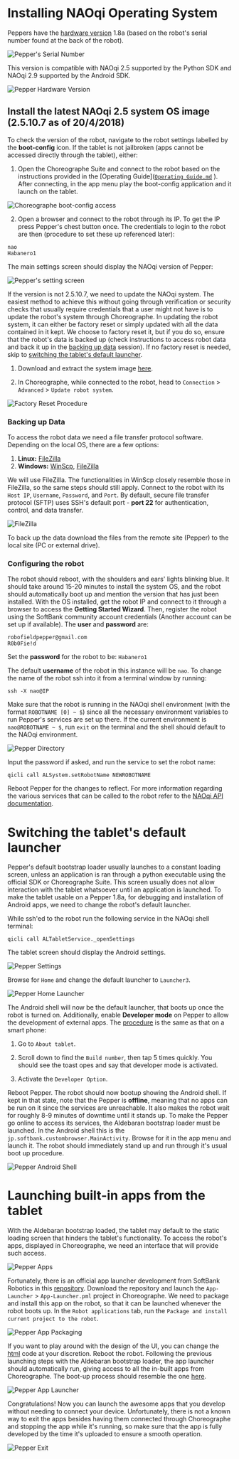 # Installing NAOqi Operating System

Peppers have the [hardware version](https://support.aldebaran.com/support/solutions/articles/80000963170-is-my-pepper-a-1-7-1-8a-or-1-8-hardware-version-) 1.8a (based on the robot's serial number found at the back of the robot). 

![Pepper's Serial Number](Images/Pepper's%20Serial%20Number.png)  

This version is compatible with NAOqi 2.5 supported by the Python SDK and NAOqi 2.9 supported by the Android SDK. 

![Pepper Hardware Version](Images/Pepper%20Hardware%20version.png)  

## Install the latest NAOqi 2.5 system OS image (2.5.10.7 as of 20/4/2018)

To check the version of the robot, navigate to the robot settings labelled by the **boot-config** icon. If the tablet is not jailbroken (apps cannot be accessed directly through the tablet), either:

1) Open the Choreographe Suite and connect to the robot based on the instructions provided in the [Operating Guide]([`Operating Guide.md`](Operating%20Pepper%20Guide.md)
). After connecting, in the app menu play the boot-config application and it launch on the tablet.

![Choreographe boot-config access](Images/Boot-config%20Choreographe.png)  

2) Open a browser and connect to the robot through its IP. To get the IP press Pepper's chest button once. The credentials to login to the robot are then (procedure to set these up referenced later):

```
nao
Habanero1
```

The main settings screen should display the NAOqi version of Pepper:

![Pepper's setting screen](Images/NAOqi%20Version.png)  

If the version is not 2.5.10.7, we need to update the NAOqi system. The easiest method to achieve this without going through verification or security checks that usually require credentials that a user might not have is to update the robot's system through Choreographe. In updating the robot system, it can either be factory reset or simply updated with all the data contained in it kept. We choose to factory reset it, but if you do so, ensure that the robot's data is backed up (check instructions to access robot data and back it up in the [backing up data](#backing-up-data) session). If no factory reset is needed, skip to [switching the tablet's default launcher](#switching-the-tablet's-default-launcher).

1) Download and extract the system image [here](https://www.robotlab.com/hubfs/pepper-x86-2.5.10.7_2018-04-20_with-root.opn).

2) In Choreographe, while connected to the robot, head to `Connection` > `Advanced` > `Update robot system`.

![Factory Reset Procedure](Images/Factory%20Reset.png)  

### Backing up Data
To access the robot data we need a file transfer protocol software. Depending on the local OS, there are a few options:

1) **Linux:** [FileZilla](https://filezilla-project.org/download.php)
2) **Windows:** [WinScp](https://winscp.net/eng/download.php), [FileZilla](https://filezilla-project.org/download.php)

We will use FileZilla. The functionalities in WinScp closely resemble those in FileZilla, so the same steps should still apply. Connect to the robot with its `Host IP`, `Username`, `Password`, and `Port`. By default, secure file transfer protocol (SFTP) uses SSH's default port - **port 22** for authentication, control, and data transfer. 

![FileZilla](Images/FileZilla.png)  

To back up the data download the files from the remote site (Pepper) to the local site (PC or external drive).

### Configuring the robot 
The robot should reboot, with the shoulders and ears' lights blinking blue. It should take around 15-20 minutes to install the system OS, and the robot should automatically boot up and mention the version that has just been installed. With the OS installed, get the robot IP and connect to it through a browser to access the **Getting Started Wizard**. Then, register the robot using the SoftBank community account credentials (Another account can be set up if available). The **user** and **password** are:

```
robofieldpepper@gmail.com
R0b0Fie!d
```

Set the **password** for the robot to be:
`Habanero1`

The default **username** of the robot in this instance will be `nao`. To change the name of the robot ssh into it from a terminal window by running:

```
ssh -X nao@IP
```

Make sure that the robot is running in the NAOqi shell environment (with the format `ROBOTNAME [0] ~ $`) since all the necessary environment variables to run Pepper's services are set up there. If the current environment is `nao@ROBOTNAME ~ $`, run `exit` on the terminal and the shell should default to the NAOqi environment. 

![Pepper Directory](Images/Robot%20Directory.png)  

Input the password if asked, and run the service to set the robot name:

```
qicli call ALSystem.setRobotName NEWROBOTNAME 
```

Reboot Pepper for the changes to reflect. For more information regarding the various services that can be called to the robot refer to the [NAOqi API documentation](http://doc.aldebaran.com/2-5/naoqi/index.html).

# Switching the tablet's default launcher 

Pepper's default bootstrap loader usually launches to a constant loading screen, unless an application is ran through a python executable using the official SDK or Choreographe Suite. This screen usually does not allow interaction with the tablet whatsoever until an application is launched. To make the tablet usable on a Pepper 1.8a, for debugging and installation of Android apps, we need to change the robot's default launcher. 

While ssh'ed to the robot run the following service in the NAOqi shell terminal:

```
qicli call ALTabletService._openSettings
```

The tablet screen should display the Android settings. 

![Pepper Settings](Images/Pepper%20Settings.jpg)  

Browse for `Home` and change the default launcher to `Launcher3`. 

![Pepper Home Launcher](Images/Home%20Launcher.jpg)  

The Android shell will now be the default launcher, that boots up once the robot is turned on. Additionally, enable **Developer mode** on Pepper to allow the development of external apps. The [procedure](samsung.com/uk/support/mobile-devices/how-do-i-turn-on-the-developer-options-menu-on-my-samsung-galaxy-device/) is the same as that on a smart phone:

1) Go to `About tablet`.

2) Scroll down to find the `Build number`, then tap 5 times quickly. You should see the toast opes and say that developer mode is activated.

3) Activate the `Developer Option`.

Reboot Pepper. The robot should now bootup showing the Android shell. If kept in that state, note that the Pepper is **offline**, meaning that no apps can be run on it since the services are unreachable. It also makes the robot wait for roughly 8-9 minutes of downtime until it stands up. To make the Pepper go online to access its services, the Aldebaran bootstrap loader must be launched. In the Android shell this is the `jp.softbank.custombrowser.MainActivity`. Browse for it in the app menu and launch it. The robot should immediately stand up and run through it's usual boot up procedure. 

![Pepper Android Shell](Images/Android%20Shell%20Launcher.png)

# Launching built-in apps from the tablet
With the Aldebaran bootstrap loaded, the tablet may default to the static loading screen that hinders the tablet's functionality. To access the robot's apps, displayed in Choreographe, we need an interface that will provide such access. 

![Pepper Apps](Images/Robot%20Apps.png)

Fortunately, there is an official app launcher development from SoftBank Robotics in this [repository](https://github.com/softbankrobotics-labs/app-launcher). Download the repository and launch the `App-Launcher` > `App-Launcher.pml` project in Choreographe. We need to package and install this app on the robot, so that it can be launched whenever the robot boots up. In the `Robot applications` tab, run the `Package and install current project to the robot`. 

![Pepper App Packaging](Images/Package.png)

If you want to play around with the design of the UI, you can change the [html](https://github.com/softbankrobotics-labs/app-launcher/tree/master/App-Launcher/html) code at your discretion. Reboot the robot. Following the previous launching steps with the Aldebaran bootstrap loader, the app launcher should automatically run, giving access to all the in-built apps from Choreographe. The boot-up process should resemble the one [here](https://drive.google.com/file/d/1EO9krD9SXPCUJuVTQ2w_suvKQX8j57YY/view?usp=sharing).

![Pepper App Launcher](Images/App%20Launcher.jpg)

Congratulations! Now you can launch the awesome apps that you develop without needing to connect your device. Unfortunately, there is not a known way to exit the apps besides having them connected through Choreographe and stopping the app while it's running, so make sure that the app is fully developed by the time it's uploaded to ensure a smooth operation.

![Pepper Exit](Images/Exit.png)